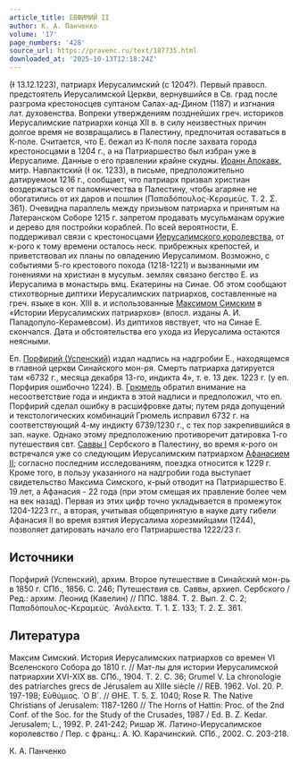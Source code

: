```yaml
---
article_title: ЕВФИМИЙ II
author: К. А. Панченко
volume: '17'
page_numbers: '428'
source_url: https://pravenc.ru/text/187735.html
downloaded_at: '2025-10-13T12:18:24Z'
---
```


(Ɨ 13.12.1223), патриарх Иерусалимский (с 1204?). Первый правосл. предстоятель Иерусалимской Церкви, вернувшийся в Св. град после разгрома крестоносцев султаном Салах-ад-Дином (1187) и изгнания лат. духовенства. Вопреки утверждениям позднейших греч. историков Иерусалимские патриархи конца XII в. в силу неизвестных причин долгое время не возвращались в Палестину, предпочитая оставаться в К-поле. Считается, что Е. бежал из К-поля после захвата города крестоносцами в 1204 г., а на Патриаршество был избран уже в Иерусалиме. Данные о его правлении крайне скудны. [Иоанн Апокавк](<https://pravenc.ru/text/Иоанн Апокавк.html>), митр. Навпактский (Ɨ ок. 1233), в письме, предположительно датируемом 1216 г., сообщает, что патриарх призвал христиан воздержаться от паломничества в Палестину, чтобы агаряне не обогатились от их даров и пошлин (Παπαδόπουλος-Κεραμεύς. Τ. 2. Σ. 361). Очевидна параллель между призывом патриарха и принятым на Латеранском Соборе 1215 г. запретом продавать мусульманам оружие и дерево для постройки кораблей. По всей вероятности, Е. поддерживал связи с крестоносцами [Иерусалимского королевства](<https://pravenc.ru/text/Иерусалимское королевство.html>), от к-рого к тому времени осталось неск. прибрежных крепостей, и приветствовал их планы по овладению Иерусалимом. Возможно, с событиями 5-го крестового похода (1218-1221) и вызванными им гонениями на христиан в мусульм. землях связано бегство Е. из Иерусалима в монастырь вмц. Екатерины на Синае. Об этом сообщают стихотворные диптихи Иерусалимских патриархов, составленные на греч. языке в кон. XIII в. и использованные [Максимом Симским](<https://pravenc.ru/text/Максимом Симским.html>) в «Истории Иерусалимских патриархов» (впосл. изданы А. И. Пападопуло-Керамевсом). Из диптихов явствует, что на Синае Е. скончался. Дата и обстоятельства его ухода из Иерусалима остаются неясными.

Еп. [Порфирий (Успенский)](<https://pravenc.ru/text/Порфирий (Успенский).html>) издал надпись на надгробии Е., находящемся в главной церкви Синайского мон-ря. Смерть патриарха датируется там «6732 г., месяца декабря 13-го, индикта 4», т. е. 13 дек. 1223 г. (у еп. Порфирия ошибочно 1224). В. [Грюмель](https://pravenc.ru/text/Грюмель.html) обратил внимание на несоответствие года и индикта в этой надписи и предположил, что еп. Порфирий сделал ошибку в расшифровке даты; путем ряда допущений и текстологических комбинаций Грюмель исправил 6732 г. на соответствующий 4-му индикту 6739/1230 г., с тех пор закрепившийся в зап. науке. Однако этому предположению противоречит датировка 1-го путешествия свт. [Саввы I](<https://pravenc.ru/text/Саввы I.html>) Сербского в Палестину, во время к-рого он встречался уже со следующим Иерусалимским патриархом [Афанасием II](<https://pravenc.ru/text/Афанасием II.html>); согласно последним исследованиям, поездка относится к 1229 г. Кроме того, в пользу указанного на надгробии года выступает свидетельство Максима Симского, к-рый отводит на Патриаршество Е. 19 лет, а Афанасия - 22 года (при этом смещая их правление более чем на век назад). Первая из этих цифр точно укладывается в промежуток 1204-1223 гг., а вторая, учитывая общепринятую в науке дату гибели Афанасия II во время взятия Иерусалима хорезмийцами (1244), позволяет датировать начало его Патриаршества 1222/23 г.

## Источники

Порфирий (Успенский), архим. Второе путешествие в Синайский мон-рь в 1850 г. СПб., 1856. С. 246; Путешествия св. Саввы, архиеп. Сербского / Ред.: архим. Леонид (Кавелин) // ППС. 1884. Т. 2. Вып. 2. С. 2; Παπαδόπουλος-Κεραμεύς. ᾿Ανάλεκτα. Τ. 1. Σ. 133; Τ. 2. Σ. 361.

## Литература

Максим Симский. История Иерусалимских патриархов со времен VI Вселенского Собора до 1810 г. // Мат-лы для истории Иерусалимской патриархии XVI-XIX вв. СПб., 1904. Т. 2. С. 36; Grumel V. La chronologie des patriarches grecs de Jérusalem au XIIIe siècle // REB. 1962. Vol. 20. P. 197-198; Εὐθύμιος. ῾Ο Β´. // ΘΗΕ. Τ. 5. Σ. 1040; Rose R. The Native Christians of Jerusalem: 1187-1260 // The Horns of Hattin: Proc. of the 2nd Conf. of the Soc. for the Study of the Crusades, 1987 / Ed. B. Z. Kedar. Jerusalem; L., 1992. P. 241-242; Ришар Ж. Латино-Иерусалимское королевство / Пер. с франц.: А. Ю. Карачинский. СПб., 2002. С. 203-218.

К. А. Панченко
